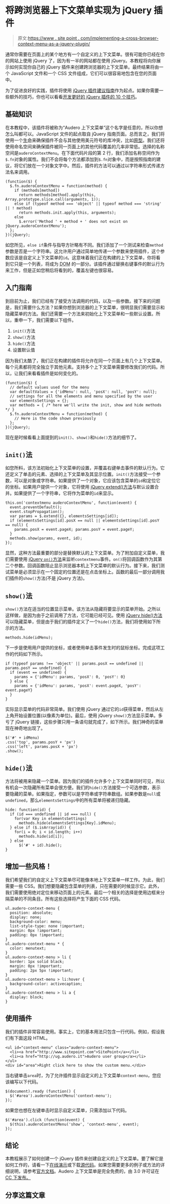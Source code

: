 # 将跨浏览器上下文菜单实现为 jQuery 插件

> 原文:[https://www . site point . com/implementing-a-cross-browser-context-menu-as-a-jquery-plugin/](https://www.sitepoint.com/implementing-a-cross-browser-context-menu-as-a-jquery-plugin/)

通常你需要在页面上的某个地方有一个自定义的上下文菜单。很有可能你已经在你的网站上使用 jQuery 了，因为有一半的网站都在使用 jQuery。本教程将向你展示如何实现你自己的 jQuery 插件来创建跨浏览器的上下文菜单。最终结果将由一个 JavaScript 文件和一个 CSS 文件组成，它们可以很容易地包含在您的页面中。

为了促进良好的实践，插件将使用 [jQuery 插件建议指南](http://docs.jquery.com/Plugins/Authoring "jQuery plugin suggested guidelines")作为起点。如果你需要一些额外的技巧，你也可以看看[开发更好的 jQuery 插件的 10 个技巧](https://www.sitepoint.com/10-tips-better-jquery-plugins/ "10 Tips for Developing Better jQuery Plugins")。

## 基础知识

在本教程中，该插件将被称为“Audero 上下文菜单”这个名字是任意的，所以你想怎么叫都可以。JavaScript 文件的起点取自 jQuery 指南页面。总而言之，我们将使用一个<abbr title="Immediately Invoked Function Expression">生命</abbr>来确保插件不会与其他使用美元符号的库冲突，比如[原型](http://prototypejs.org/ "Prototype framework official website")。我们还将使用命名空间来确保插件被同一页面上的其他代码覆盖的几率非常低。选择的名称空间是`auderoContextMenu`。在下面代码片段的第 2 行，我们添加名称空间作为`$.fn`对象的属性。我们不会将每个方法都添加到`$.fn`对象中，而是按照指南的建议，将它们放在一个对象文字中。然后，插件的方法可以通过以字符串形式传递方法名来调用。

```
(function($) {
  $.fn.auderoContextMenu = function(method) {
    if (methods[method])
      return methods[method].apply(this, Array.prototype.slice.call(arguments, 1));
    else if (typeof method === 'object' || typeof method === 'string' || ! method)
      return methods.init.apply(this, arguments);
    else
      $.error('Method ' + method + ' does not exist on jQuery.auderoContextMenu');
  };
})(jQuery);
```

如您所见，`else if`条件与指导方针略有不同。我们添加了一个测试来检查`method`参数是否是一个字符串。这允许用户通过简单地传递一个参数来使用插件，这个参数应该是自定义上下文菜单的`id`。这意味着我们正在构建的上下文菜单，你将看到它只是一个列表，将成为 <abbr title="Document Object Model">DOM</abbr> 的一部分。该插件通过替换右键事件的默认行为来工作，但是正如您稍后将看到的，覆盖左键也很容易。

## 入门指南

到目前为止，我们已经有了接受方法调用的代码，以及一些参数。接下来的问题是，我们需要什么方法？如果你想到浏览器的上下文菜单，很明显我们需要显示和隐藏菜单的方法。我们还需要一个方法来初始化上下文菜单和一些默认设置。所以，重申一下，我们需要以下组件。

1.  `init()`方法
2.  `show()`方法
3.  `hide()`方法
4.  设置默认值

因为我们太酷了，我们正在构建的插件将允许在同一个页面上有几个上下文菜单。每个元素都将完全独立于其他元素。支持多个上下文菜单需要修改我们的代码。所以，让我们来看看插件是如何变化的。

```
(function($) {
  // default values used for the menu
  var defaultValues = {'idMenu': null, 'posX': null, 'posY': null};
  // settings for all the elements and menu specified by the user
  var elementsSettings = {};
  var methods = { /* here we'll write the init, show and hide methods */ }
  $.fn.auderoContextMenu = function(method) {
    // Here is the code shown previously
  };
})(jQuery);
```

现在是时候看看上面提到的`init()`、`show()`和`hide()`方法的细节了。

## `init()`法

如您所料，该方法初始化上下文菜单的设置，并覆盖右键单击事件的默认行为。它还定义了单击的元素、选择的上下文菜单及其显示位置。`init()`方法接受一个参数，可以是对象或字符串。如果提供了一个对象，它应该包含菜单的`id`和定位它的坐标。如果用户提供一个对象，它将使用 [jQuery extend()方法](http://api.jquery.com/jQuery.extend/ "Official documentation of the jQuery extend method")与默认设置合并。如果提供了一个字符串，它将作为菜单的`id`来显示。

```
this.on('contextmenu auderoContextMenu', function(event) {
  event.preventDefault();
  event.stopPropagation();
  var params = $.extend({}, elementsSettings[id]);
  if (elementsSettings[id].posX == null || elementsSettings[id].posY == null) {
    params.posX = event.pageX; params.posY = event.pageY;
  }
  methods.show(params, event, id);
});
```

显然，这种方法最重要的部分是替换默认的上下文菜单。为了附加自定义菜单，我们需要使用 [jQuery `on()`方法](http://api.jquery.com/on/ "jQuery on method")来监听`contextmenu`事件。`on()`将回调函数作为其第二个参数。回调函数阻止显示浏览器本机上下文菜单的默认行为。接下来，我们测试菜单是必须显示在一个固定的位置还是在点击坐标上。函数的最后一部分调用我们插件的`show()`方法(不是 jQuery 方法)。

## `show()`法

`show()`方法在适当的位置显示菜单。该方法从隐藏将要显示的菜单开始。之所以这样做，是因为由于之前调用了方法，它可能已经可见。使用 [jQuery hide()方法](http://api.jquery.com/hide/ "Official documention of jQuery hide method")可以隐藏菜单，但是由于我们的插件定义了一个`hide()`方法，我们将使用如下所示的方法。

```
methods.hide(idMenu);
```

下一步是使用用户提供的坐标，或者使用单击事件发生时的鼠标坐标。完成这项工作的代码如下所示。

```
if (typeof params !== 'object' || params.posX == undefined || params.posY == undefined) {
  if (event == undefined) {
    params = {'idMenu': params, 'posX': 0, 'posY': 0}
  } else {
    params = {'idMenu': params, 'posX': event.pageX, 'posY': event.pageY}
  }
}
```

实际显示菜单的代码非常简单。我们使用 jQuery 通过它的`id`获得菜单，然后从左上角开始设置位置(以像素为单位)。最后，使用 jQuery `show()`方法显示菜单。多亏了 jQuery 链接，这些步骤只用一条语句就完成了，如下所示。我们神奇的菜单现在神奇地出现了。

```
$('#' + idMenu)
.css('top', params.posY + 'px')
.css('left', params.posX + 'px')
.show();
```

## `hide()`法

方法将被用来隐藏一个菜单。因为我们的插件允许多个上下文菜单同时可见，所以有机会一次隐藏所有菜单会很方便。我们的`hide()`方法接受一个可选参数，表示要隐藏的菜单。如果指定，参数可以是字符串或字符串数组。如果参数是`null`或`undefined`，那么`elementsSettings`中的所有菜单将被递归隐藏。

```
hide: function(id) {
  if (id === undefined || id === null) {
    for(var Key in elementsSettings)
      methods.hide(elementsSettings[Key].idMenu);
  } else if ($.isArray(id)) {
    for(i = 0; i < id.length; i++)
      methods.hide(id[i]);
  } else
      $('#' + id).hide();
}
```

## 增加一些风格！

我们希望我们的自定义上下文菜单尽可能像本地上下文菜单一样工作。为此，我们需要一些 CSS。我们想要隐藏包含菜单的列表，只在需要的时候显示它。此外，我们需要使用绝对定位来移动页面上的元素。最后一个相关的选择是使用边框来分隔菜单的不同条目。所有这些选择将产生下面的 CSS 代码。

```
ul.audero-context-menu {
  position: absolute;
  display: none;
  background-color: menu;
  list-style-type: none !important;
  margin: 0px !important;
  padding: 0px !important;
}
ul.audero-context-menu * {
  color: menutext;
}
ul.audero-context-menu > li {
  border: 1px solid black;
  margin: 0px !important;
  padding: 2px 5px !important;
}
ul.audero-context-menu > li:hover {
  background-color: activecaption;
}
ul.audero-context-menu > li a {
  display: block;
}
```

## 使用插件

我们的插件非常容易使用。事实上，它的基本用法只包含一行代码。例如，假设我们有下面这段 HTML。

```
<ul id="context-menu" class="audero-context-menu">
  <li><a href="http://www.sitepoint.com">SitePoint</a></li>
  <li><a href="http://ug.audero.it">Audero user group</a></li>
</ul>
<div id="area">Right click here to show the custom menu.</div>
```

当右键单击`area`时，为了允许插件显示自定义的上下文菜单`context-menu`，您应该编写以下代码。

```
$(document).ready (function() {
  $('#area').auderoContextMenu('context-menu');
});
```

如果您也想在左键单击时显示自定义菜单，只需添加以下代码。

```
$('#area').click (function(event) {
  $(this).auderoContextMenu('show', 'context-menu', event);
});
```

## 结论

本教程展示了如何创建一个 jQuery 插件来创建自定义的上下文菜单。要了解它是如何工作的，请看一下[在线演示](http://www.audero.it/public/audero-context-menu/doc/examples.html "Audero Context Menu demo")或下载[源代码](https://bitbucket.org/AurelioDeRosa/auderocontextmenu "Audero Context Menu source code")。如果您需要更多的例子或方法的详细说明，请参考[官方文档](http://www.audero.it/public/audero-context-menu/doc/doc.html "Audero Context Menu official documentation")。Audero 上下文菜单是完全免费的，由 3.0 许可证在 [CC 下发布。](http://creativecommons.org/licenses/by/3.0/ "CC BY 3.0 license")

## 分享这篇文章